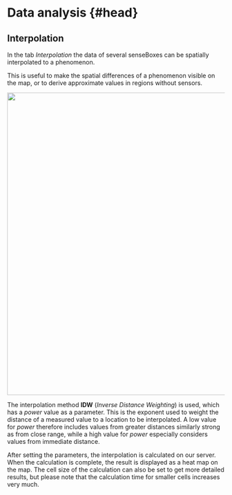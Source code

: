 # Data analysis {#head}


## Interpolation
In the tab *Interpolation* the data of several senseBoxes can be spatially interpolated to a phenomenon.

This is useful to make the spatial differences of a phenomenon visible on the map, or to derive approximate values in regions without sensors.

<img src="https://raw.githubusercontent.com/sensebox/resources/master/images/osem_interpolation.jpg" center width="700px" />

The interpolation method **IDW** (*Inverse Distance Weighting*) is used, which has a *power* value as a parameter. This is the exponent used to weight the distance of a measured value to a location to be interpolated.
A low value for *power* therefore includes values from greater distances similarly strong as from close range, while a high value for *power* especially considers values from immediate distance.

After setting the parameters, the interpolation is calculated on our server.
When the calculation is complete, the result is displayed as a heat map on the map.
The cell size of the calculation can also be set to get more detailed results, but please note that the calculation time for smaller cells increases very much.

